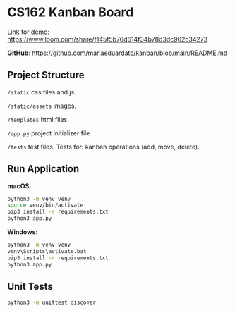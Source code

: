 # CS162 Kanban Board

Link for demo: https://www.loom.com/share/f145f5b76d614f34b78d3dc962c34273


**GitHub**: https://github.com/mariaeduardatc/kanban/blob/main/README.md

## Project Structure

`/static` css files and js.

`/static/assets` images.

`/templates` html files.

`/app.py` project initializer file.

`/tests` test files. Tests for: kanban operations (add, move, delete).


## Run Application

**macOS:**
```bash
python3 -m venv venv
source venv/bin/activate
pip3 install -r requirements.txt
python3 app.py
```

**Windows:**
```bash
python3 -m venv venv
venv\Scripts\activate.bat
pip3 install -r requirements.txt
python3 app.py
```

## Unit Tests

```bash
python3 -m unittest discover
```
